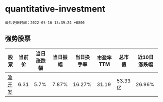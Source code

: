 # quantitative-investment

`最后更新时间：2022-05-16 13:39:24 +0800`

## 强势股票

|股票|当前价|当日涨跌幅|当日振幅|当日换手率|市盈率TTM|总市值|近10日涨跌幅|
|----|----|----|----|----|----|----|----|
|[渝开发](https://xueqiu.com/S/SZ000514)|6.31|5.7%|7.87%|16.27%|31.19|53.33亿|26.96%|
